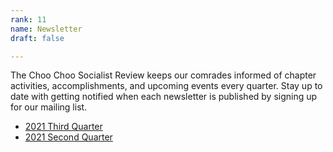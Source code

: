 ```yaml
---
rank: 11
name: Newsletter
draft: false

---
```

The Choo Choo Socialist Review keeps our comrades informed of chapter activities, accomplishments, and upcoming events every quarter. Stay up to date with getting notified when each newsletter is published by signing up for our mailing list.

* [2021 Third Quarter](/media/2021-q3-dsa-chattanooga-newsletter.pdf "2021 Q3 Newsletter")
* [2021 Second Quarter](/media/2021-q2-dsa-chattanooga-newsletter.pdf "2021 Q2 Newsletter")